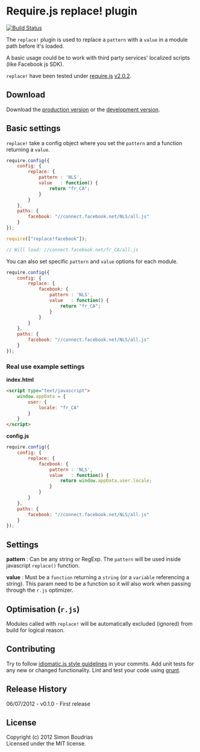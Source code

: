 # Require.js replace! plugin

[![Build Status](https://secure.travis-ci.org/SBoudrias/require.replace.png)](http://travis-ci.org/SBoudrias/require.replace])

The `replace!` plugin is used to replace a `pattern` with a `value` in a module path before it's loaded.

A basic usage could be to work with third party services' localized scripts (like Facebook js SDK).

`replace!` have been tested under [require.js](https://github.com/jrburke/requirejs) [v2.0.2](https://github.com/jrburke/requirejs/tree/2.0.2).

## Download

Download the [production version][min] or the [development version][max].

[min]: https://raw.github.com/SBoudrias/require.replace/master/dist/require.replace.min.js
[max]: https://raw.github.com/SBoudrias/require.replace/master/dist/require.replace.js

## Basic settings

`replace!` take a config object where you set the `pattern` and a function returning a `value`.

```javascript
require.config({
	config: {
		replace: {
			pattern : 'NLS',
			value   : function() {
				return "fr_CA";
			}
		}
	},
	paths: {
		facebook: "//connect.facebook.net/NLS/all.js"
	}
});

require(["replace!facebook"]);

// Will load: //connect.facebook.net/fr_CA/all.js
```

You can also set specific `pattern` and `value` options for each module.

```javascript
require.config({
	config: {
		replace: {
			facebook: {
				pattern : 'NLS',
				value   : function() {
					return "fr_CA";
				}
			}
		}
	},
	paths: {
		facebook: "//connect.facebook.net/NLS/all.js"
	}
});
```

### Real use example settings

**index.html**
```html
<script type="text/javascript">
	window.appData = {
		user: {
			locale: "fr_CA"
		}
	}
</script>
```

**config.js**
```javascript
require.config({
	config: {
		replace: {
			facebook: {
				pattern : 'NLS',
				value   : function() {
					return window.appData.user.locale;
				}
			}
		}
	},
	paths: {
		facebook: "//connect.facebook.net/NLS/all.js"
	}
});
```

## Settings

**pattern** : Can be any string or RegExp. The `pattern` will be used inside javascript `replace()` function.

**value**   : Must be a `function` returning a `string` (or a `variable` referencing a string). This param need to be a function so it will also work when passing through the `r.js` optimizer.

## Optimisation (`r.js`)

Modules called with `replace!` will be automatically excluded (ignored) from build for logical reason.

## Contributing
Try to follow [idiomatic.js style guidelines](https://github.com/rwldrn/idiomatic.js/) in your commits. Add unit tests for any new or changed functionality. Lint and test your code using [grunt](https://github.com/cowboy/grunt).

## Release History
06/07/2012 - v0.1.0 - First release

## License
Copyright (c) 2012 Simon Boudrias  
Licensed under the MIT license.
